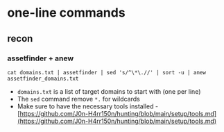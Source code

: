 # one-line commands

## recon  

### assetfinder + anew  
```
cat domains.txt | assetfinder | sed 's/^\*\.//' | sort -u | anew assetfinder_domains.txt
```  
- `domains.txt` is a list of target domains to start with (one per line)  
- The `sed` command remove `*.` for wildcards  
- Make sure to have the necessary tools installed - [https://github.com/J0n-H4rr150n/hunting/blob/main/setup/tools.md](https://github.com/J0n-H4rr150n/hunting/blob/main/setup/tools.md)  
